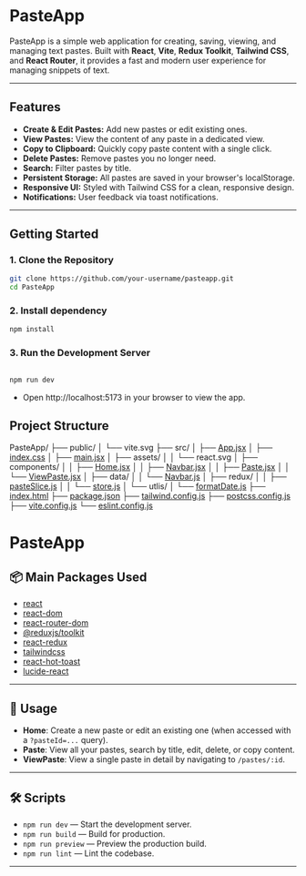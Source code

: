 # PasteApp

PasteApp is a simple web application for creating, saving, viewing, and managing text pastes. Built with **React**, **Vite**, **Redux Toolkit**, **Tailwind CSS**, and **React Router**, it provides a fast and modern user experience for managing snippets of text.

---

## Features

- **Create & Edit Pastes:** Add new pastes or edit existing ones.
- **View Pastes:** View the content of any paste in a dedicated view.
- **Copy to Clipboard:** Quickly copy paste content with a single click.
- **Delete Pastes:** Remove pastes you no longer need.
- **Search:** Filter pastes by title.
- **Persistent Storage:** All pastes are saved in your browser's localStorage.
- **Responsive UI:** Styled with Tailwind CSS for a clean, responsive design.
- **Notifications:** User feedback via toast notifications.

---

## Getting Started

### 1. Clone the Repository

```sh
git clone https://github.com/your-username/pasteapp.git
cd PasteApp
```

### 2. Install dependency

```sh
npm install
```
### 3. Run the Development Server

```sh

npm run dev
```

- Open http://localhost:5173 in your browser to view the app.


## Project Structure
PasteApp/
├── public/
│   └── vite.svg
├── src/
│   ├── [App.jsx](http://_vscodecontentref_/0)
│   ├── [index.css](http://_vscodecontentref_/1)
│   ├── [main.jsx](http://_vscodecontentref_/2)
│   ├── assets/
│   │   └── react.svg
│   ├── components/
│   │   ├── [Home.jsx](http://_vscodecontentref_/3)
│   │   ├── [Navbar.jsx](http://_vscodecontentref_/4)
│   │   ├── [Paste.jsx](http://_vscodecontentref_/5)
│   │   └── [ViewPaste.jsx](http://_vscodecontentref_/6)
│   ├── data/
│   │   └── [Navbar.js](http://_vscodecontentref_/7)
│   ├── redux/
│   │   ├── [pasteSlice.js](http://_vscodecontentref_/8)
│   │   └── [store.js](http://_vscodecontentref_/9)
│   └── utlis/
│       └── [formatDate.js](http://_vscodecontentref_/10)
├── [index.html](http://_vscodecontentref_/11)
├── [package.json](http://_vscodecontentref_/12)
├── [tailwind.config.js](http://_vscodecontentref_/13)
├── [postcss.config.js](http://_vscodecontentref_/14)
├── [vite.config.js](http://_vscodecontentref_/15)
└── [eslint.config.js](http://_vscodecontentref_/16)


# PasteApp

## 📦 Main Packages Used
- [react](https://react.dev/)
- [react-dom](https://www.npmjs.com/package/react-dom)
- [react-router-dom](https://reactrouter.com/en/main)
- [@reduxjs/toolkit](https://redux-toolkit.js.org/)
- [react-redux](https://react-redux.js.org/)
- [tailwindcss](https://tailwindcss.com/)
- [react-hot-toast](https://react-hot-toast.com/)
- [lucide-react](https://lucide.dev/)

---

## 🚀 Usage
- **Home**: Create a new paste or edit an existing one (when accessed with a `?pasteId=...` query).
- **Paste**: View all your pastes, search by title, edit, delete, or copy content.
- **ViewPaste**: View a single paste in detail by navigating to `/pastes/:id`.

---

## 🛠️ Scripts
- `npm run dev` — Start the development server.
- `npm run build` — Build for production.
- `npm run preview` — Preview the production build.
- `npm run lint` — Lint the codebase.

---